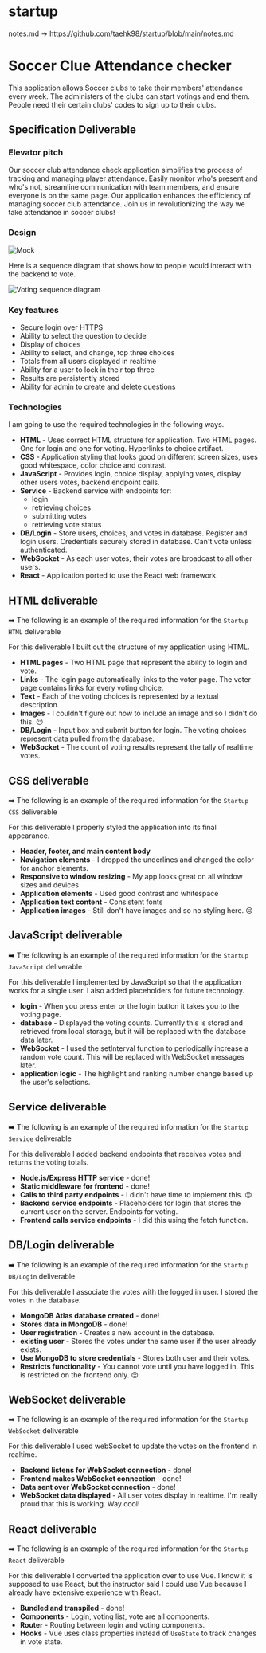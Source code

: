 # startup
notes.md -> https://github.com/taehk98/startup/blob/main/notes.md
# Soccer Clue Attendance checker

This application allows Soccer clubs to take their members' attendance every week. The administers of the clubs can start votings and end them. People need their certain clubs' codes to sign up to their clubs.

## Specification Deliverable

### Elevator pitch

Our soccer club attendance check application simplifies the process of tracking and managing player attendance. Easily monitor who's present and who's not, streamline communication with team members, and ensure everyone is on the same page. Our application enhances the efficiency of managing soccer club attendance. Join us in revolutionizing the way we take attendance in soccer clubs!

### Design

![Mock](voterMockUI.jpg)

Here is a sequence diagram that shows how to people would interact with the backend to vote.

![Voting sequence diagram](votingSequenceDiagram.png)

### Key features

- Secure login over HTTPS
- Ability to select the question to decide
- Display of choices
- Ability to select, and change, top three choices
- Totals from all users displayed in realtime
- Ability for a user to lock in their top three
- Results are persistently stored
- Ability for admin to create and delete questions

### Technologies

I am going to use the required technologies in the following ways.

- **HTML** - Uses correct HTML structure for application. Two HTML pages. One for login and one for voting. Hyperlinks to choice artifact.
- **CSS** - Application styling that looks good on different screen sizes, uses good whitespace, color choice and contrast.
- **JavaScript** - Provides login, choice display, applying votes, display other users votes, backend endpoint calls.
- **Service** - Backend service with endpoints for:
  - login
  - retrieving choices
  - submitting votes
  - retrieving vote status
- **DB/Login** - Store users, choices, and votes in database. Register and login users. Credentials securely stored in database. Can't vote unless authenticated.
- **WebSocket** - As each user votes, their votes are broadcast to all other users.
- **React** - Application ported to use the React web framework.

## HTML deliverable

➡️ The following is an example of the required information for the `Startup HTML` deliverable

For this deliverable I built out the structure of my application using HTML.

- **HTML pages** - Two HTML page that represent the ability to login and vote.
- **Links** - The login page automatically links to the voter page. The voter page contains links for every voting choice.
- **Text** - Each of the voting choices is represented by a textual description.
- **Images** - I couldn't figure out how to include an image and so I didn't do this. 😔
- **DB/Login** - Input box and submit button for login. The voting choices represent data pulled from the database.
- **WebSocket** - The count of voting results represent the tally of realtime votes.

## CSS deliverable

➡️ The following is an example of the required information for the `Startup CSS` deliverable

For this deliverable I properly styled the application into its final appearance.

- **Header, footer, and main content body**
- **Navigation elements** - I dropped the underlines and changed the color for anchor elements.
- **Responsive to window resizing** - My app looks great on all window sizes and devices
- **Application elements** - Used good contrast and whitespace
- **Application text content** - Consistent fonts
- **Application images** - Still don't have images and so no styling here. 😔

## JavaScript deliverable

➡️ The following is an example of the required information for the `Startup JavaScript` deliverable

For this deliverable I implemented by JavaScript so that the application works for a single user. I also added placeholders for future technology.

- **login** - When you press enter or the login button it takes you to the voting page.
- **database** - Displayed the voting counts. Currently this is stored and retrieved from local storage, but it will be replaced with the database data later.
- **WebSocket** - I used the setInterval function to periodically increase a random vote count. This will be replaced with WebSocket messages later.
- **application logic** - The highlight and ranking number change based up the user's selections.

## Service deliverable

➡️ The following is an example of the required information for the `Startup Service` deliverable

For this deliverable I added backend endpoints that receives votes and returns the voting totals.

- **Node.js/Express HTTP service** - done!
- **Static middleware for frontend** - done!
- **Calls to third party endpoints** - I didn't have time to implement this. 😔
- **Backend service endpoints** - Placeholders for login that stores the current user on the server. Endpoints for voting.
- **Frontend calls service endpoints** - I did this using the fetch function.

## DB/Login deliverable

➡️ The following is an example of the required information for the `Startup DB/Login` deliverable

For this deliverable I associate the votes with the logged in user. I stored the votes in the database.

- **MongoDB Atlas database created** - done!
- **Stores data in MongoDB** - done!
- **User registration** - Creates a new account in the database.
- **existing user** - Stores the votes under the same user if the user already exists.
- **Use MongoDB to store credentials** - Stores both user and their votes.
- **Restricts functionality** - You cannot vote until you have logged in. This is restricted on the frontend only. 😔

## WebSocket deliverable

➡️ The following is an example of the required information for the `Startup WebSocket` deliverable

For this deliverable I used webSocket to update the votes on the frontend in realtime.

- **Backend listens for WebSocket connection** - done!
- **Frontend makes WebSocket connection** - done!
- **Data sent over WebSocket connection** - done!
- **WebSocket data displayed** - All user votes display in realtime. I'm really proud that this is working. Way cool!

## React deliverable

➡️ The following is an example of the required information for the `Startup React` deliverable

For this deliverable I converted the application over to use Vue. I know it is supposed to use React, but the instructor said I could use Vue because I already have extensive experience with React.

- **Bundled and transpiled** - done!
- **Components** - Login, voting list, vote are all components.
- **Router** - Routing between login and voting components.
- **Hooks** - Vue uses class properties instead of `UseState` to track changes in vote state.
